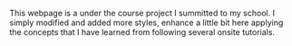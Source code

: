 This webpage is a under the course project I summitted to my school. I simply modified and added more styles, enhance a little bit here applying the concepts that I have learned from following several onsite tutorials.